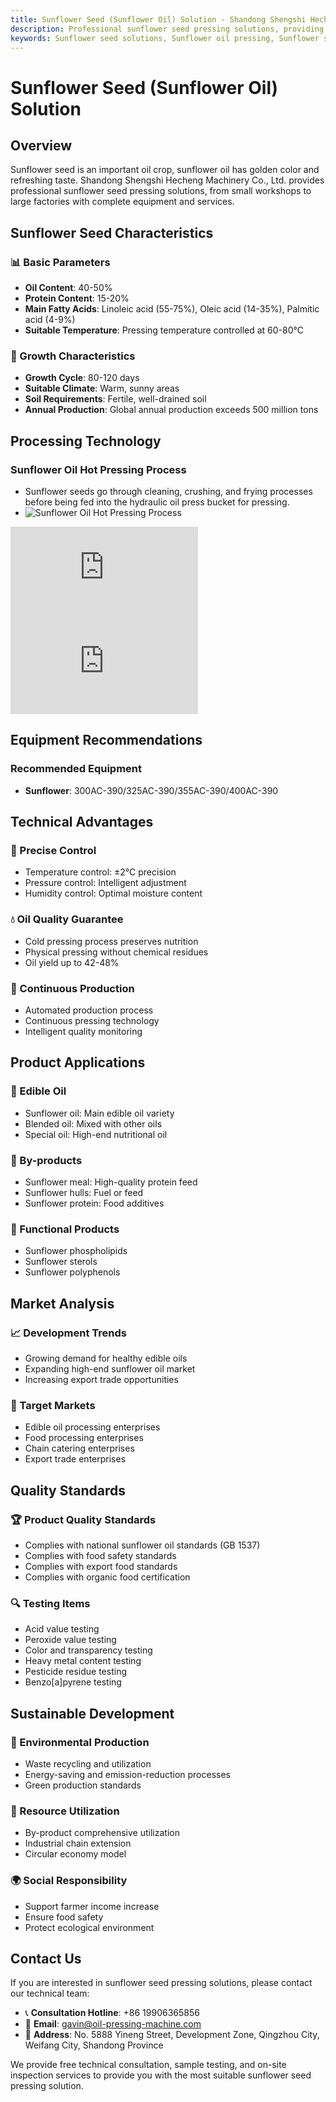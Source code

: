 ```yaml
---
title: Sunflower Seed (Sunflower Oil) Solution - Shandong Shengshi Hecheng Machinery Co., Ltd.
description: Professional sunflower seed pressing solutions, providing sunflower oil processing equipment and technical services, oil content 40-50%, using hot pressing process to ensure oil yield, from small workshops to large factories with complete equipment and services.
keywords: Sunflower seed solutions, Sunflower oil pressing, Sunflower seed processing equipment, Sunflower oil production line, Sunflower oil hot pressing process, Sunflower seed oil press, Sunflower oil extraction, Sunflower seed oilseed processing, Sunflower oil pressing equipment, Sunflower oil production equipment, Sunflower oil processing plant
---
```


# Sunflower Seed (Sunflower Oil) Solution

## Overview

Sunflower seed is an important oil crop, sunflower oil has golden color and refreshing taste. Shandong Shengshi Hecheng Machinery Co., Ltd. provides professional sunflower seed pressing solutions, from small workshops to large factories with complete equipment and services.

## Sunflower Seed Characteristics

### 📊 Basic Parameters
- **Oil Content**: 40-50%
- **Protein Content**: 15-20%
- **Main Fatty Acids**: Linoleic acid (55-75%), Oleic acid (14-35%), Palmitic acid (4-9%)
- **Suitable Temperature**: Pressing temperature controlled at 60-80℃

### 🌱 Growth Characteristics
- **Growth Cycle**: 80-120 days
- **Suitable Climate**: Warm, sunny areas
- **Soil Requirements**: Fertile, well-drained soil
- **Annual Production**: Global annual production exceeds 500 million tons

## Processing Technology

### Sunflower Oil Hot Pressing Process
- Sunflower seeds go through cleaning, crushing, and frying processes before being fed into the hydraulic oil press bucket for pressing.
- ![Sunflower Oil Hot Pressing Process](/images/葵花籽热榨工艺概览_An%20Overview%20of%20the%20Hot%20Pressing%20Process%20of%20Sunflower%20seeds.png)

<div class="video-container">
  <iframe src="https://www.youtube.com/embed/qBI23dYcG2I" frameborder="0" allow="accelerometer; autoplay; clipboard-write; encrypted-media; gyroscope; picture-in-picture" allowfullscreen></iframe>
</div>

<div class="video-container">
  <iframe src="https://www.youtube.com/embed/MgEJddnC56k" frameborder="0" allow="accelerometer; autoplay; clipboard-write; encrypted-media; gyroscope; picture-in-picture" allowfullscreen></iframe>
</div>

## Equipment Recommendations

### Recommended Equipment
- **Sunflower**: 300AC-390/325AC-390/355AC-390/400AC-390

## Technical Advantages

### 🎯 Precise Control
- Temperature control: ±2℃ precision
- Pressure control: Intelligent adjustment
- Humidity control: Optimal moisture content

### 💧 Oil Quality Guarantee
- Cold pressing process preserves nutrition
- Physical pressing without chemical residues
- Oil yield up to 42-48%

### 🔄 Continuous Production
- Automated production process
- Continuous pressing technology
- Intelligent quality monitoring

## Product Applications

### 🍳 Edible Oil
- Sunflower oil: Main edible oil variety
- Blended oil: Mixed with other oils
- Special oil: High-end nutritional oil

### 🥛 By-products
- Sunflower meal: High-quality protein feed
- Sunflower hulls: Fuel or feed
- Sunflower protein: Food additives

### 💊 Functional Products
- Sunflower phospholipids
- Sunflower sterols
- Sunflower polyphenols

## Market Analysis

### 📈 Development Trends
- Growing demand for healthy edible oils
- Expanding high-end sunflower oil market
- Increasing export trade opportunities

### 🎯 Target Markets
- Edible oil processing enterprises
- Food processing enterprises
- Chain catering enterprises
- Export trade enterprises

## Quality Standards

### 🏆 Product Quality Standards
- Complies with national sunflower oil standards (GB 1537)
- Complies with food safety standards
- Complies with export food standards
- Complies with organic food certification

### 🔍 Testing Items
- Acid value testing
- Peroxide value testing
- Color and transparency testing
- Heavy metal content testing
- Pesticide residue testing
- Benzo[a]pyrene testing

## Sustainable Development

### 🌱 Environmental Production
- Waste recycling and utilization
- Energy-saving and emission-reduction processes
- Green production standards

### 🔄 Resource Utilization
- By-product comprehensive utilization
- Industrial chain extension
- Circular economy model

### 🌍 Social Responsibility
- Support farmer income increase
- Ensure food safety
- Protect ecological environment

## Contact Us

If you are interested in sunflower seed pressing solutions, please contact our technical team:

- 📞 **Consultation Hotline**: +86 19906365856
- 📧 **Email**: gavin@oil-pressing-machine.com
- 📍 **Address**: No. 5888 Yineng Street, Development Zone, Qingzhou City, Weifang City, Shandong Province

We provide free technical consultation, sample testing, and on-site inspection services to provide you with the most suitable sunflower seed pressing solution.